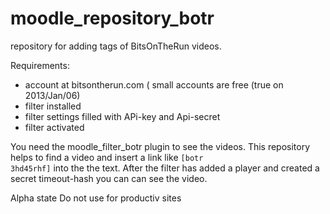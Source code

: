 moodle_repository_botr
======================
repository for adding tags of BitsOnTheRun videos.

Requirements:

* account at bitsontherun.com ( small accounts are free (true on 2013/Jan/06)
* filter installed
* filter settings filled with APi-key and Api-secret
* filter activated

You need the moodle_filter_botr plugin to see the videos.
This repository helps to find a video and insert a link like <code>[botr 3hd45rhf]</code> into the the text.
After the filter has added a player and created a secret timeout-hash you can can see the video.


Alpha state
Do not use for productiv sites
